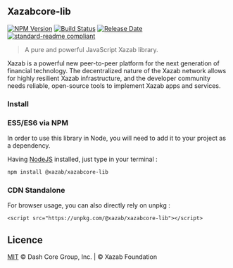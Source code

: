 ## Xazabcore-lib

[![NPM Version](https://img.shields.io/npm/v/@xazab/xazabcore-lib)](https://www.npmjs.com/package/@xazab/xazabcore-lib)
[![Build Status](https://travis-ci.com/xazab/xazabcore-lib.svg?branch=master)](https://travis-ci.com/xazab/xazabcore-lib)
[![Release Date](https://img.shields.io/github/release-date/xazab/xazabcore-lib)](https://github.com/xazab/xazabcore-lib/releases/latest)
[![standard-readme compliant](https://img.shields.io/badge/readme%20style-standard-brightgreen)](https://github.com/RichardLitt/standard-readme)

> A pure and powerful JavaScript Xazab library.

Xazab is a powerful new peer-to-peer platform for the next generation of financial technology. The decentralized nature of the Xazab network allows for highly resilient Xazab infrastructure, and the developer community needs reliable, open-source tools to implement Xazab apps and services.

### Install

### ES5/ES6 via NPM

In order to use this library in Node, you will need to add it to your project as a dependency.

Having [NodeJS](https://nodejs.org/) installed, just type in your terminal :

```sh
npm install @xazab/xazabcore-lib
```

### CDN Standalone

For browser usage, you can also directly rely on unpkg :

```
<script src="https://unpkg.com/@xazab/xazabcore-lib"></script>
```


## Licence

[MIT](https://github.com/xazab/xazabcore-lib/blob/master/LICENCE.md) © Dash Core Group, Inc. | © Xazab Foundation

